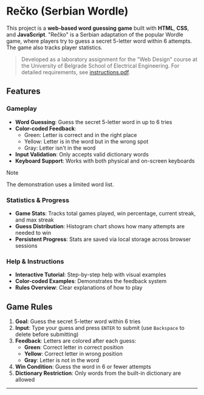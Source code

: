 # Rečko (Serbian Wordle)

This project is a **web-based word guessing game** built with **HTML**, **CSS**, and **JavaScript**. "Rečko" is a Serbian adaptation of the popular Wordle game, where players try to guess a secret 5-letter word within 6 attempts. The game also tracks player statistics.

> Developed as a laboratory assignment for the "Web Design" course at the University of Belgrade School of Electrical Engineering. For detailed requirements, see [instructions.pdf](instructions.pdf).

## Features

### Gameplay
- **Word Guessing**: Guess the secret 5-letter word in up to 6 tries
- **Color-coded Feedback**: 
  - Green: Letter is correct and in the right place
  - Yellow: Letter is in the word but in the wrong spot
  - Gray: Letter isn't in the word
- **Input Validation**: Only accepts valid dictionary words
- **Keyboard Support**: Works with both physical and on-screen keyboards

> [!NOTE]
> The demonstration uses a limited word list.

### Statistics & Progress
- **Game Stats**: Tracks total games played, win percentage, current streak, and max streak
- **Guess Distribution**: Histogram chart shows how many attempts are needed to win
- **Persistent Progress**: Stats are saved via local storage across browser sessions

### Help & Instructions
- **Interactive Tutorial**: Step-by-step help with visual examples
- **Color-coded Examples**: Demonstrates the feedback system
- **Rules Overview**: Clear explanations of how to play

## Game Rules

1. **Goal**: Guess the secret 5-letter word within 6 tries
2. **Input**: Type your guess and press `ENTER` to submit (use `Backspace` to delete before submitting)
3. **Feedback**: Letters are colored after each guess:
   - **Green**: Correct letter in correct position
   - **Yellow**: Correct letter in wrong position
   - **Gray**: Letter is not in the word
4. **Win Condition**: Guess the word in 6 or fewer attempts
5. **Dictionary Restriction**: Only words from the built-in dictionary are allowed

---

